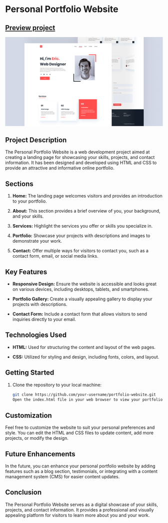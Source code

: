 # Personal Portfolio Website

## [Preview project](https://wixdenportfolio.vercel.app)

![preview img](/preview.png)

## Project Description

The Personal Portfolio Website is a web development project aimed at creating a landing page for showcasing your skills, projects, and contact information. It has been designed and developed using HTML and CSS to provide an attractive and informative online portfolio.

## Sections

1. **Home:** The landing page welcomes visitors and provides an introduction to your portfolio.

2. **About:** This section provides a brief overview of you, your background, and your skills.

3. **Services:** Highlight the services you offer or skills you specialize in.

4. **Portfolio:** Showcase your projects with descriptions and images to demonstrate your work.

5. **Contact:** Offer multiple ways for visitors to contact you, such as a contact form, email, or social media links.

## Key Features

- **Responsive Design:** Ensure the website is accessible and looks great on various devices, including desktops, tablets, and smartphones.

- **Portfolio Gallery:** Create a visually appealing gallery to display your projects with descriptions.

- **Contact Form:** Include a contact form that allows visitors to send inquiries directly to your email.

## Technologies Used

- **HTML:** Used for structuring the content and layout of the web pages.

- **CSS:** Utilized for styling and design, including fonts, colors, and layout.

## Getting Started

1. Clone the repository to your local machine:

   ```bash
   git clone https://github.com/your-username/portfolio-website.git
   Open the index.html file in your web browser to view your portfolio.

## Customization

Feel free to customize the website to suit your personal preferences and style. You can edit the HTML and CSS files to update content, add more projects, or modify the design.

## Future Enhancements

In the future, you can enhance your personal portfolio website by adding features such as a blog section, testimonials, or integrating with a content management system (CMS) for easier content updates.

## Conclusion

The Personal Portfolio Website serves as a digital showcase of your skills, projects, and contact information. It provides a professional and visually appealing platform for visitors to learn more about you and your work.